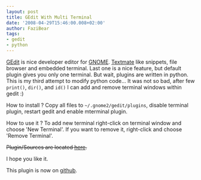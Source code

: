```yaml
---
layout: post
title: GEdit With Multi Terminal
date: '2008-04-29T15:46:00.008+02:00'
author: FaziBear
tags:
- gedit
- python
---
```


<a href="http://www.gnome.org/projects/gedit/">GEdit</a> is nice developer editor for <a href="http://www.gnome.org/">GNOME</a>. <a href="http://macromates.com/">Textmate</a> like snippets, file browser and embedded terminal. Last one is a nice feature, but default plugin gives you only one terminal. But wait, plugins are written in python. This is my third attempt to modify python code... It was not so bad, after few `print()`, `dir()`, and `id()` I can add and remove terminal windows within gedit :)

How to install ? Copy all files to `~/.gnome2/gedit/plugins`, disable terminal plugin, restart gedit and enable mterminal plugin.

How to use it ? To add new terminal right-click on terminal window and choose 'New Terminal'. If you want to remove it, right-click and choose 'Remove Terminal'.

<del>Plugin/Sources are located <a href="http://fazibear.googlepages.com/mterminal.tar.gz">here</a>.</del>

I hope you like it.

This plugin is now on <a href="http://github.com/fazibear/gedit-mterminal">github</a>.